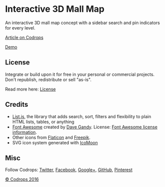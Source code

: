 # Interactive 3D Mall Map

An interactive 3D mall map concept with a sidebar search and pin indicators for every level. 

[Article on Codrops](http://tympanus.net/codrops/?p=26692)

[Demo](http://tympanus.net/Development/Interactive3DMallMap/)

## License

Integrate or build upon it for free in your personal or commercial projects. Don't republish, redistribute or sell "as-is". 

Read more here: [License](http://tympanus.net/codrops/licensing/)

## Credits

- [List.js](http://www.listjs.com/), the library that adds search, sort, filters and flexibility to plain HTML lists, tables, or anything
- [Font Awesome](https://fortawesome.github.io/Font-Awesome/) created by [Dave Gandy](https://twitter.com/davegandy). License: [Font Awesome license information](http://fontawesome.io/license).
- Other icons from [Flaticon](http://www.flaticon.com/) and [Freepik](http://www.freepik.com/).
- SVG icon system generated with [IcoMoon](https://icomoon.io/app)

## Misc

Follow Codrops: [Twitter](http://www.twitter.com/codrops), [Facebook](http://www.facebook.com/pages/Codrops/159107397912), [Google+](https://plus.google.com/101095823814290637419), [GitHub](https://github.com/codrops), [Pinterest](http://www.pinterest.com/codrops/)

[© Codrops 2016](http://www.codrops.com)





